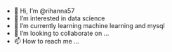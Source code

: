 - 👋 Hi, I’m @rihanna57
- 👀 I’m interested in data science
- 🌱 I’m currently learning machine learning and mysql 
- 💞️ I’m looking to collaborate on ...
- 📫 How to reach me ...

<!---
rihanna57/rihanna57 is a ✨ special ✨ repository because its `README.md` (this file) appears on your GitHub profile.
You can click the Preview link to take a look at your changes.
--->
